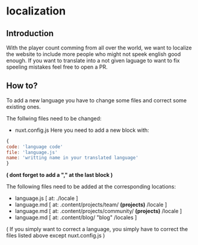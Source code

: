 # localization

## Introduction
With the player count comming from all over the world, we want to localize the website to include more people who might not speek english good enough. If you want to translate into a not given laguage to want to fix speeling mistakes feel free to open a PR.

## How to?
To add a new language you have to change some files and correct some existing ones.

The follwing files need to be changed: 
- nuxt.config.js
Here you need to add a new block with: 
```js
{
code: 'language code'
file: 'language.js'
name: 'writting name in your translated language'
}
```
**( dont forget to add a "," at the last block )**


The following files need to be added at the corresponding locations:
- language.js [ at: ./locale ]
- language.md [ at: .content/projects/team/ **(projects)** /locale ]
- language.md [ at: .content/projects/community/ **(projects)** /locale ]
- language.md [ at: .content/blog/ "blog" /locales ]

( If you simply want to correct a language, you simply have to correct the files listed above except nuxt.config.js )
